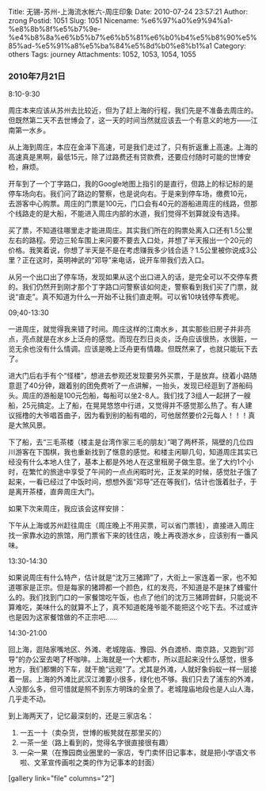 Title: 无锡-苏州-上海流水帐六-周庄印象
Date: 2010-07-24 23:57:21
Author: zrong
Postid: 1051
Slug: 1051
Nicename: %e6%97%a0%e9%94%a1-%e8%8b%8f%e5%b7%9e-%e4%b8%8a%e6%b5%b7%e6%b5%81%e6%b0%b4%e5%b8%90%e5%85%ad-%e5%91%a8%e5%ba%84%e5%8d%b0%e8%b1%a1
Category: others
Tags: journey
Attachments: 1052, 1053, 1054, 1055

### 2010年7月21日

8:10-9:30

周庄本来应该从苏州去比较近，但为了赶上海的行程，我们先是不准备去周庄的。但既然第二天不去世博会了，这一天的时间当然就应该去一个有意义的地方——江南第一水乡。

从上海到周庄，本应在金泽下高速，可是我们走过了，只有折返重上高速。上海的高速真是黑啊，最低15元，除了过路费还有贷款费，还要应付随时可能的世博安检，麻烦。

开车到了一个丁字路口，我的Google地图上指引的是直行，但路上的标记标的是停车场向右。我们问了路边的警察，也是说向右。于是来到停车场，缴费10元，去游客中心购票。周庄的门票是100元，门口会有40元的游船进周庄的线路，但那个线路走的是大船，不能进入周庄内部的水道，我们觉得不划算就没有选择。<!--more-->

买了票，不知道往哪里走才能进周庄。其实我们所在的购票处离入口还有1.5公里左右的路程。旁边三轮车围上来问要不要去入口处，并想了半天报出一个20元的价格。我笑着说，你想了半天是不是在考虑赚我多少钱合适？1.5公里被你说成3公里？正在这时，英明神武的“邓导”来电话，说开车带我们去入口。

从另一个出口出了停车场，发现如果从这个出口进入的话，是完全可以不交停车费的。我们仍然开到刚才那个丁字路口问警察该如何走，警察看到我们买了门票，就说“直走”。真不知道为什么一开始不让我们直走啊。可以省10块钱停车费呢。

09;40-13:30

一进周庄，就觉得我来错了时间。周庄这样的江南水乡，其实那些旧房子并非亮点，亮点就是在水乡上泛舟的感觉。而现在烈日炎炎，泛舟应该很热，水很脏，一览无余也没有什么情调。应该是晚上泛舟更有情趣。但既然来了，也就只能玩下去了。

进大门后右手有个“怪楼”，想进去参观还发现要另外买票，于是放弃。绕着小路随意逛了40分钟，跟着别的团免费听了一点讲解，一抬头，发现已经逛到了游船码头。周庄的游船是100元包船，每船可以坐2-8人。我们找了3组人一起拼了一艘船，25元搞定。上了船，在晃晃悠悠中行进，又觉得并不感觉那么热了。有人建议摇橹的大爷唱首曲子，因为看到别的船有唱的，可他居然要价2元每人！！！真是大煞风景。

下了船，去“三毛茶楼（楼主是台湾作家三毛的朋友）”喝了两杯茶，隔壁的几位四川游客在下围棋，我也重新找到了惬意的感觉。和楼主闲聊几句，知道周庄其实已经没有什么本地人住了，基本上都是外地人在这里租房子做生意。坐了大约1个小时，在繁忙的旅途中享受了午间的一点点闲暇时光，正发呆的时候，感觉肚子饿了起来，一看已经过了中饭时间，想想外面“邓导”还在等我们，估计也饿着肚子，于是离开茶楼，直奔周庄大门。

如果下次来周庄，我应该会这样安排：

下午从上海或苏州赶往周庄（周庄晚上不用买票，可以省门票钱），直接进入周庄找一家靠水边的旅馆，用门票省下来的钱住店，晚上再夜游水乡，应该别有一番风味。

13:30-14:30

如果说周庄有什么特产，估计就是“沈万三猪蹄”了，大街上一家连着一家，也不知道哪家是正宗。但是每家的猪蹄都一个颜色，红的发亮，不知道是不是抹了蜂蜜什么的。我们找到门口的一家餐馆吃午饭，也点了他们的沈万三猪蹄尝鲜，只能说不算难吃，美味什么的就算不上了，真不知道乾隆爷能不能把这个吃下去。不过或许也是因为这家餐馆做的不正宗吧……

14:30-21:00

回上海，逛陆家嘴地区、外滩、老城隍庙、豫园、外白渡桥、南京路，又跑到“邓导”的办公室去喝了杯咖啡。上海就是一个大都市，所以逛起来没什么感觉，很多地方，我们都懒的下车，就干脆“远观”了。尤其是外滩，人就好象蚂蚁一样一层接着一层。上海的外滩比武汉江滩要小很多，绿化也不够。我们只去了浦东的外滩，人没那么多，但可惜就是照不到东方明珠的全景了。老城隍庙地段也是人山人海，几乎走不动。

到上海两天了，记忆最深刻的，还是三家店名：

1.  一五一十（卖杂货，世博的板凳就在那里买的）
2.  一茶一坐（路上看到的，觉得名字很直接很有趣）
3.  一朵一果（在豫园商业圈里的一家店，专门卖怀旧记事本，就是把小学语文书啦、文革宣传画啦之类的作为记事本的封面）

[gallery link="file" columns="2"]

